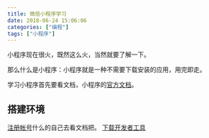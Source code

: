 ```yaml
---
title: 微信小程序学习
date: 2018-06-24 15:06:06
categories: ["编程"]
tags: ["小程序"]
---
```


小程序现在很火，既然这么火，当然就要了解一下。

<!-- more -->

那么什么是小程序：小程序就是一种不需要下载安装的应用，用完即走。

学习小程序首先要看文档，小程序的[官方文档](https://developers.weixin.qq.com/miniprogram/dev/)。

## 搭建环境

[注册帐号](https://developers.weixin.qq.com/miniprogram/dev/quickstart/basic/getting-started.html#%E7%94%B3%E8%AF%B7%E5%B8%90%E5%8F%B7)什么的自己去看文档把。
[下载开发者工具](https://developers.weixin.qq.com/miniprogram/dev/devtools/download.html)
